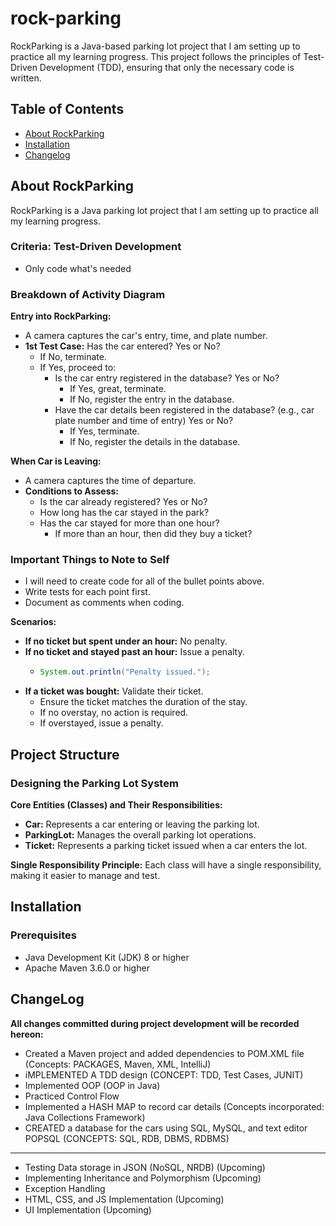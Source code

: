 # rock-parking

RockParking is a Java-based parking lot project that I am setting up to practice all my learning progress. This project follows the principles of Test-Driven Development (TDD), ensuring that only the necessary code is written.

## Table of Contents

- [About RockParking](#about-rockparking)
- [Installation](#installation)
- [Changelog](#changelog)

## About RockParking

RockParking is a Java parking lot project that I am setting up to practice all my learning progress. 

### Criteria: Test-Driven Development

- Only code what's needed

### Breakdown of Activity Diagram

**Entry into RockParking:**

- A camera captures the car's entry, time, and plate number.
- **1st Test Case:** Has the car entered? Yes or No?
  - If No, terminate.
  - If Yes, proceed to:
    - Is the car entry registered in the database? Yes or No?
      - If Yes, great, terminate.
      - If No, register the entry in the database.
    - Have the car details been registered in the database? (e.g., car plate number and time of entry) Yes or No?
      - If Yes, terminate.
      - If No, register the details in the database.

**When Car is Leaving:**

- A camera captures the time of departure.
- **Conditions to Assess:**
  - Is the car already registered? Yes or No?
  - How long has the car stayed in the park?
  - Has the car stayed for more than one hour?
    - If more than an hour, then did they buy a ticket?

### Important Things to Note to Self

- I will need to create code for all of the bullet points above.
- Write tests for each point first.
- Document as comments when coding.

**Scenarios:**

- **If no ticket but spent under an hour:** No penalty.
- **If no ticket and stayed past an hour:** Issue a penalty.
  - ```java
    System.out.println("Penalty issued.");
    ```
- **If a ticket was bought:** Validate their ticket.
  - Ensure the ticket matches the duration of the stay.
  - If no overstay, no action is required.
  - If overstayed, issue a penalty.


## Project Structure

### Designing the Parking Lot System

**Core Entities (Classes) and Their Responsibilities:**

- **Car:** Represents a car entering or leaving the parking lot.
- **ParkingLot:** Manages the overall parking lot operations.
- **Ticket:** Represents a parking ticket issued when a car enters the lot.

**Single Responsibility Principle:** Each class will have a single responsibility, making it easier to manage and test.

## Installation

### Prerequisites

- Java Development Kit (JDK) 8 or higher
- Apache Maven 3.6.0 or higher

## ChangeLog
**All changes committed during project development will be recorded hereon:**
- Created a Maven project and added dependencies to POM.XML file (Concepts: PACKAGES, Maven, XML, IntelliJ)
- iMPLEMENTED A TDD design (CONCEPT: TDD, Test Cases, JUNIT)
- Implemented OOP (OOP in Java)
- Practiced Control Flow
- Implemented a HASH MAP to record car details (Concepts incorporated: Java Collections Framework)
- CREATED a database for the cars using SQL, MySQL, and text editor POPSQL (CONCEPTS: SQL, RDB, DBMS, RDBMS)
- - - -- -- --- ---- ----- ------ -------------------------------------------------------------------------------------------------------
- Testing Data storage in JSON (NoSQL, NRDB) (Upcoming)
- Implementing Inheritance and Polymorphism (Upcoming)
- Exception Handling 
- HTML, CSS, and JS Implementation (Upcoming)
- UI Implementation (Upcoming)

